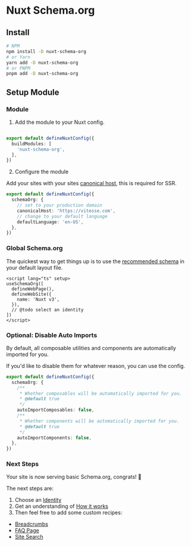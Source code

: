 # <i-logos-nuxt-icon class="text-30px" /> Nuxt Schema.org

## Install

```bash
# NPM
npm install -D nuxt-schema-org
# or Yarn
yarn add -D nuxt-schema-org
# or PNPM
pnpm add -D nuxt-schema-org
```

## Setup Module

### Module

1. Add the module to your Nuxt config.

```ts nuxt.config.ts

export default defineNuxtConfig({
  buildModules: [
    'nuxt-schema-org',
  ],
})
```

2. Configure the module

Add your sites with your sites [canonical host](https://developers.google.com/search/docs/advanced/crawling/consolidate-duplicate-urls),
this is required for SSR.

```ts nuxt.config.ts
export default defineNuxtConfig({
  schemaOrg: {
    // set to your production domain  
    canonicalHost: 'https://vitesse.com',
    // change to your default language
    defaultLanguage: 'en-US',
  },
})
```

### Global Schema.org

The quickest way to get things up is to use the [recommended schema](/guide/how-it-works.html#recommended-schema) in your default layout file.

```vue layouts/default.vue
<script lang="ts" setup>
useSchemaOrg([
  defineWebPage(),
  defineWebSite({
    name: 'Nuxt v3',
  }),
  // @todo select an identity
])
</script>
```

### Optional: Disable Auto Imports

By default, all composable utilities and components are automatically imported for you. 

If you'd like to disable them for whatever reason, you can use the config.

```ts nuxt.config.ts
export default defineNuxtConfig({
  schemaOrg: {
    /**
     * Whether composables will be automatically imported for you.
     * @default true
     */
    autoImportComposables: false,
    /**
     * Whether components will be automatically imported for you.
     * @default true
     */
    autoImportComponents: false,
  },
})
```

### Next Steps

Your site is now serving basic Schema.org, congrats! 🎉

The next steps are:
1. Choose an [Identity](/guide/guides/identity)
2. Get an understanding of [How it works](/guide/how-it-works)
3. Then feel free to add some custom recipes:

- [Breadcrumbs](/guide/recipes/breadcrumbs)
- [FAQ Page](/guide/recipes/faq)
- [Site Search](/guide/recipes/faq)
